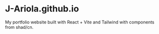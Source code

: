 # J-Ariola.github.io

My portfolio website built with React + Vite and Tailwind with components from shad/cn.
